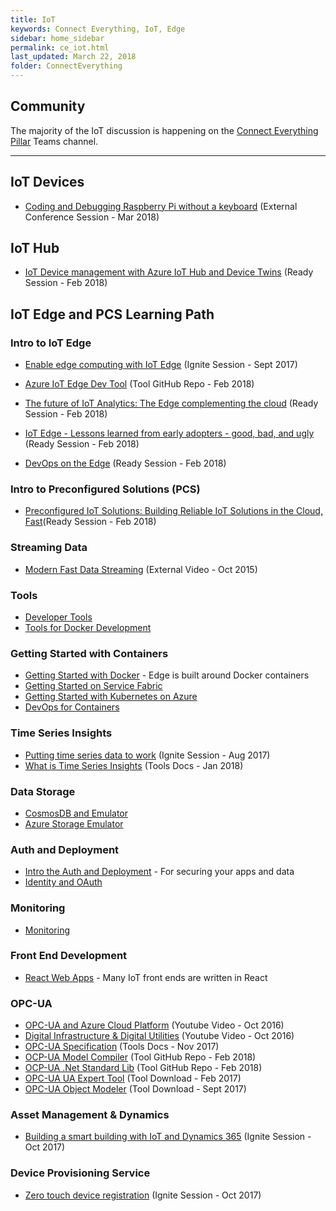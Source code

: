 ```yaml
---
title: IoT
keywords: Connect Everything, IoT, Edge
sidebar: home_sidebar
permalink: ce_iot.html
last_updated: March 22, 2018
folder: ConnectEverything
---
```


## Community

The majority of the IoT discussion is happening on the [Connect Everything Pillar](https://teams.microsoft.com/l/channel/19%3a9711d69081884cae9a301bdbccfdac02%40thread.skype/!%2520Connect%2520Everything%2520Pillar?groupId=dff0a70d-6316-4124-ae5a-e9d06f63ec34&tenantId=72f988bf-86f1-41af-91ab-2d7cd011db47) Teams channel.

<!-- Add in any communities worth following: blogs, twitter, etc. -->

---

<!-- Here, add in any links to useful resources. The structure is not fixed, it can be grouped by scenario, by tech, or set up as a learning path -->

## IoT Devices

- [Coding and Debugging Raspberry Pi without a keyboard](https://www.youtube.com/watch?v=zBgj-WPiL2g) (External Conference Session - Mar 2018)

## IoT Hub

- [IoT Device management with Azure IoT Hub and Device Twins](https://content.microsoftready.com/FY18Q3/session/CD-ARC310) (Ready Session - Feb 2018)

## IoT Edge and PCS Learning Path

### Intro to IoT Edge

- [Enable edge computing with IoT Edge](https://myignite.microsoft.com/videos/53240) (Ignite Session - Sept 2017)
- [Azure IoT Edge Dev Tool](https://aka.ms/iotedgedev) (Tool GitHub Repo - Feb 2018)

- [The future of IoT Analytics: The Edge complementing the cloud](https://content.microsoftready.com/FY18Q3/session/CD-ARC317) (Ready Session - Feb 2018)
- [IoT Edge - Lessons learned from early adopters - good, bad, and ugly](https://content.microsoftready.com/FY18Q3/session/CD-ARC-DRT204) (Ready Session - Feb 2018)
- [DevOps on the Edge](https://content.microsoftready.com/FY18Q3/session/CD-DEV-DRT300) (Ready Session - Feb 2018)

### Intro to Preconfigured Solutions (PCS)

- [Preconfigured IoT Solutions: Building Reliable IoT Solutions in the Cloud, Fast](https://content.microsoftready.com/FY18Q3/session/API-AZI315)(Ready Session - Feb 2018)

### Streaming Data

- [Modern Fast Data Streaming](https://www.infoq.com/presentations/myths-data-streaming) (External Video - Oct 2015)

### Tools

- [Developer Tools](../cp_fundamentals#tools)
- [Tools for Docker Development](../compute_containers#tools)

### Getting Started with Containers

- [Getting Started with Docker](../compute_containers#getting-started-with-docker) - Edge is built around Docker containers
- [Getting Started on Service Fabric](../compute_containers#containers-on-service-fabric)
- [Getting Started with Kubernetes on Azure](../compute_containers#getting-started-with-kubernetes-on-azure)
- [DevOps for Containers](../compute_containers#devops-for-containers)

### Time Series Insights

- [Putting time series data to work](https://myignite.microsoft.com/sessions/55253) (Ignite Session - Aug 2017)
- [What is Time Series Insights](https://docs.microsoft.com/en-us/azure/time-series-insights/time-series-insights-overview) (Tools Docs - Jan 2018)

### Data Storage

- [CosmosDB and Emulator](../data_gettingStarted#intro-to-cosmosdb)
- [Azure Storage Emulator](https://docs.microsoft.com/en-us/azure/storage/common/storage-use-emulator)

### Auth and Deployment

- [Intro the Auth and Deployment](../cp_security) - For securing your apps and data
- [Identity and OAuth](../cp_security#identity-and-oauth)

### Monitoring

- [Monitoring](../cp_devops#monitoring)

### Front End Development

- [React Web Apps](../hci_client#intro-to-react-web-apps) - Many IoT front ends are written in React

### OPC-UA

- [OPC-UA and Azure Cloud Platform](https://www.youtube.com/watch?v=ol8Lf7L9saA) (Youtube Video - Oct 2016)
- [Digital Infrastructure & Digital Utilities](https://www.youtube.com/watch?v=IAJMtqPHURE) (Youtube Video - Oct 2016)
- [OPC-UA Specification](https://opcfoundation.org/developer-tools/specifications-unified-architecture) (Tools Docs - Nov 2017)
- [OCP-UA Model Compiler](https://github.com/OPCFoundation/UA-ModelCompiler) (Tool GitHub Repo - Feb 2018)
- [OCP-UA .Net Standard Lib](https://github.com/OPCFoundation/UA-.NETStandardLibrary) (Tool GitHub Repo - Feb 2018)
- [OPC-UA UA Expert Tool](https://www.unified-automation.com/products/development-tools/uaexpert.html) (Tool Download - Feb 2017)
- [OPC-UA Object Modeler](https://www.unified-automation.com/products/development-tools/uamodeler.html) (Tool Download - Sept 2017)

### Asset Management & Dynamics

- [Building a smart building with IoT and Dynamics 365](https://myignite.microsoft.com/sessions/54819) (Ignite Session - Oct 2017)

### Device Provisioning Service

- [Zero touch device registration](https://myignite.microsoft.com/videos/55087) (Ignite Session - Oct 2017)